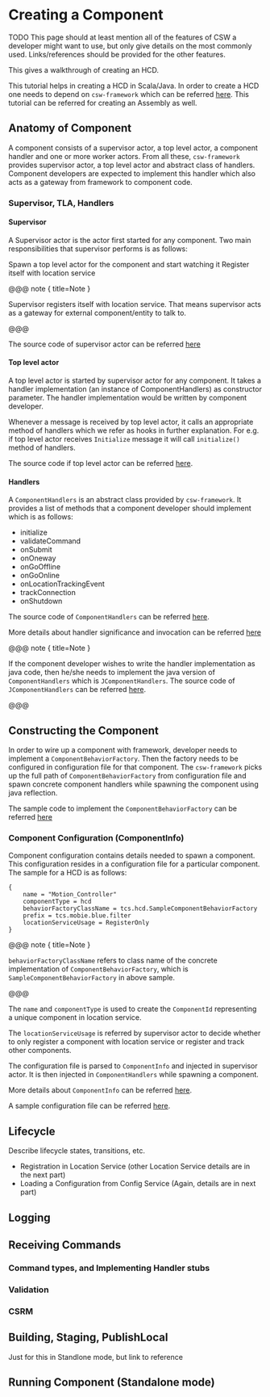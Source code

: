 # Creating a Component

TODO This page should at least mention all of the features of CSW a developer might want to use,
but only give details on the most commonly used.  Links/references should be provided for 
the other features.

This gives a walkthrough of creating an HCD. 

This tutorial helps in creating a HCD in Scala/Java. In order to create a HCD one needs to depend on `csw-framework`
which can be referred [here](https://tmtsoftware.github.io/csw-prod/framework.html). This tutorial can be referred for creating an Assembly as well.

## Anatomy of Component
    
A component consists of a supervisor actor, a top level actor, a component handler and one or more worker actors. From all these, `csw-framework`
provides supervisor actor, a top level actor and abstract class of handlers. Component developers are expected to implement this handler which also
acts as a gateway from framework to component code.   
     
### Supervisor, TLA, Handlers

#### Supervisor

A Supervisor actor is the actor first started for any component. Two main responsibilities that supervisor performs is as follows:

Spawn a top level actor for the component and start watching it
Register itself with location service

@@@ note { title=Note }

Supervisor registers itself with location service. That means supervisor acts as a gateway for external component/entity to talk to.

@@@

The source code of supervisor actor can be referred [here](https://github.com/tmtsoftware/csw-prod/blob/master/csw-framework/src/main/scala/csw/framework/internal/supervisor/SupervisorBehavior.scala)

#### Top level actor

A top level actor is started by supervisor actor for any component. It takes a handler implementation (an instance of ComponentHandlers) as constructor parameter.
The handler implementation would be written by component developer.

Whenever a message is received by top level actor, it calls an appropriate method of handlers which we refer as hooks in further explanation. For e.g.
if top level actor receives `Initialize` message it will call `initialize()` method of handlers.

The source code if top level actor can be referred [here](https://github.com/tmtsoftware/csw-prod/blob/master/csw-framework/src/main/scala/csw/framework/internal/component/ComponentBehavior.scala).

#### Handlers

A `ComponentHandlers` is an abstract class provided by `csw-framework`. It provides a list of methods that a component developer should implement which is as follows:

-   initialize
-   validateCommand
-   onSubmit
-   onOneway
-   onGoOffline
-   onGoOnline
-   onLocationTrackingEvent
-   trackConnection
-   onShutdown

The source code of `ComponentHandlers` can be referred [here](https://github.com/tmtsoftware/csw-prod/blob/master/csw-framework/src/main/scala/csw/framework/scaladsl/ComponentHandlers.scala). 

More details about handler significance and invocation can be referred [here](https://tmtsoftware.github.io/csw-prod/framework/handling-lifecycle.html)

@@@ note { title=Note }

If the component developer wishes to write the handler implementation as java code, then he/she needs to implement the java version of `ComponentHandlers`
which is `JComponentHandlers`. The source code of `JComponentHandlers` can be referred [here](https://github.com/tmtsoftware/csw-prod/blob/master/csw-framework/src/main/scala/csw/framework/javadsl/JComponentHandlers.scala). 

@@@

## Constructing the Component

In order to wire up a component with framework, developer needs to implement a `ComponentBehaviorFactory`. Then the factory needs to be configured in configuration file for
that component. The `csw-framework` picks up the full path of `ComponentBehaviorFactory` from configuration file and spawn concrete component handlers while spawning the 
component using java reflection.

The sample code to implement the `ComponentBehaviorFactory` can be referred [here](https://tmtsoftware.github.io/csw-prod/framework/creating-components.html) 

### Component Configuration (ComponentInfo)

Component configuration contains details needed to spawn a component. This configuration resides in a configuration file for a particular component. The sample for a HCD
is as follows:

```
{
    name = "Motion_Controller"
    componentType = hcd
    behaviorFactoryClassName = tcs.hcd.SampleComponentBehaviorFactory
    prefix = tcs.mobie.blue.filter
    locationServiceUsage = RegisterOnly
}
``` 

@@@ note { title=Note }

`behaviorFactoryClassName` refers to class name of the concrete implementation of `ComponentBehaviorFactory`, which is `SampleComponentBehaviorFactory` in above sample.

@@@

The `name` and `componentType` is used to create the `ComponentId` representing a unique component in location service.

The `locationServiceUsage` is referred by supervisor actor to decide whether to only register a component with location service or register and track other components.
  
The configuration file is parsed to `ComponentInfo` and injected in supervisor actor. It is then injected in `ComponentHandlers` while spawning a component.

More details about `ComponentInfo` can be referred [here](https://tmtsoftware.github.io/csw-prod/framework/describing-components.html).

A sample configuration file can be referred [here](https://github.com/tmtsoftware/csw-prod/blob/master/csw-benchmark/src/main/resources/container.conf).

## Lifecycle 

Describe lifecycle states, transitions, etc.
- Registration in Location Service (other Location Service details are in the next part)
- Loading a Configuration from Config Service (Again, details are in next part)

## Logging

## Receiving Commands

### Command types, and Implementing Handler stubs
### Validation
### CSRM

## Building, Staging, PublishLocal 

Just for this in Standlone mode, but link to reference

## Running Component (Standalone mode)

